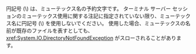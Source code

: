 円記号 (\\) は、ミューテックス名の予約文字です。 ターミナル サーバー セッションのミューテックス使用に関する注記に指定されていない限り、ミューテックス名に円記号 (\\) を使用しないでください。 使用した場合、ミューテックスの名前が既存のファイルを表すとしても、<xref:System.IO.DirectoryNotFoundException> がスローされることがあります。

